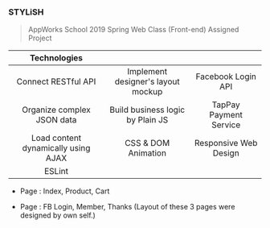 ### STYLiSH

>AppWorks School 2019 Spring Web Class (Front-end) Assigned Project

| Technologies                        |                                    |                        |
|:-----------------------------------:|:----------------------------------:|:----------------------:|
| Connect RESTful API                 | Implement designer's layout mockup | Facebook Login API     |
| Organize complex JSON data          | Build business logic by Plain JS   | TapPay Payment Service |
| Load content dynamically using AJAX | CSS & DOM Animation                | Responsive Web Design  |
| ESLint                              |                                    |                        |

- Page : Index, Product, Cart

<!-- ![STYLiSH ScreenShot01](https://raw.github.com/kyo144/STYLiSH/master/sample/sample-01.png) -->

- Page : FB Login, Member, Thanks (Layout of these 3 pages were designed by own self.)

<!-- ![STYLiSH ScreenShot01](https://raw.github.com/kyo144/STYLiSH/master/sample/sample-02.png) -->
